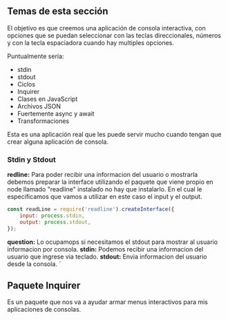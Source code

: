 ## Temas de esta sección

El objetivo es que creemos una aplicación de consola interactiva, con opciones que se puedan seleccionar con las teclas direccionales, números y con la tecla espaciadora cuando hay multiples opciones.

Puntualmente sería:

- stdin
- stdout
- Ciclos
- Inquirer
- Clases en JavaScript
- Archivos JSON
- Fuertemente async y await
- Transformaciones

Esta es una aplicación real que les puede servir mucho cuando tengan que crear alguna aplicación de consola.

### Stdin y Stdout

**redline:** Para poder recibir una informacion del usuario o mostrarla debemos preparar la interface utilizando el paquete que viene propio en node llamado "readline" instalado no hay que instalarlo. En el cual le especificamos que vamos a utilizar en este caso el input y el output.

```js
const readLine = require('readline').createInterface({
	input: process.stdin,
	output: process.stdout,
});
```

**question:** Lo ocupamops si necesitamos el stdout para mostrar al usuario informacion por consola.
**stdin:** Podemos recibir una informacion del usuario que ingrese via teclado.
**stdout:** Envia informacion del usuario desde la consola.
`

## Paquete Inquirer

Es un paquete que nos va a ayudar armar menus interactivos para mis aplicaciones de consolas.
